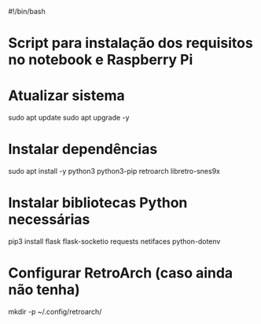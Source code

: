 #!/bin/bash
# Script para instalação dos requisitos no notebook e Raspberry Pi

# Atualizar sistema
sudo apt update
sudo apt upgrade -y

# Instalar dependências
sudo apt install -y python3 python3-pip retroarch libretro-snes9x

# Instalar bibliotecas Python necessárias
pip3 install flask flask-socketio requests netifaces python-dotenv

# Configurar RetroArch (caso ainda não tenha)
mkdir -p ~/.config/retroarch/
